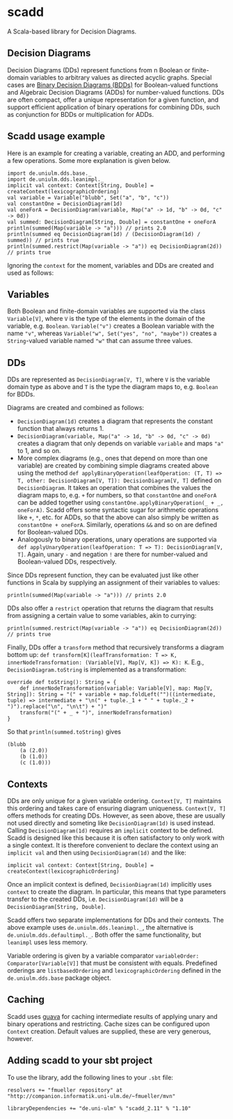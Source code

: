 scadd
=====

A Scala-based library for Decision Diagrams.

Decision Diagrams
-----------------
Decision Diagrams (DDs) represent functions from n Boolean or finite-domain variables to arbitrary values as directed acyclic graphs. Special cases are [Binary Decision Diagrams (BDDs)](http://en.wikipedia.org/wiki/Binary_decision_diagram) for Boolean-valued functions and Algebraic Decision Diagrams (ADDs) for number-valued functions. DDs are often compact, offer a unique representation for a given function, and support efficient application of binary operations for combining DDs, such as conjunction for BDDs or multiplication for ADDs.

Scadd usage example
-------------------
Here is an example for creating a variable, creating an ADD, and performing a few operations. Some more explanation is given below.

    import de.uniulm.dds.base._
    import de.uniulm.dds.leanimpl._
    implicit val context: Context[String, Double] = createContext(lexicographicOrdering)
    val variable = Variable("blubb", Set("a", "b", "c"))
    val constantOne = DecisionDiagram(1d)
    val oneForA = DecisionDiagram(variable, Map("a" -> 1d, "b" -> 0d, "c" -> 0d))
    val summed: DecisionDiagram[String, Double] = constantOne + oneForA
    println(summed(Map(variable -> "a"))) // prints 2.0
    println(summed eq DecisionDiagram(1d) / (DecisionDiagram(1d) / summed)) // prints true
    println(summed.restrict(Map(variable -> "a")) eq DecisionDiagram(2d)) // prints true
    
Ignoring the `context` for the moment, variables and DDs are created and used as follows:
    
Variables
---------
Both Boolean and finite-domain variables are supported via the class `Variable[V]`, where `V` is the type of the elements in the domain of the variable, e.g. `Boolean`. `Variable("v")` creates a Boolean variable with the name `"v"`, whereas `Variable("w", Set("yes", "no", "maybe"))` creates a `String`-valued variable named `"w"` that can assume three values.

DDs
---
DDs are represented as `DecisionDiagram[V, T]`, where `V` is the variable domain type as above and `T` is the type the diagram maps to, e.g. `Boolean` for BDDs.

Diagrams are created and combined as follows:
* `DecisionDiagram(1d)` creates a diagram that represents the constant function that always returns 1.
* `DecisionDiagram(variable, Map("a" -> 1d, "b" -> 0d, "c" -> 0d)` creates a diagram that only depends on variable `variable` and maps `"a"` to 1, and so on.
* More complex diagrams (e.g., ones that depend on more than one variable) are created by combining simple diagrams created above using the method `def applyBinaryOperation(leafOperation: (T, T) => T, other: DecisionDiagram[V, T]): DecisionDiagram[V, T]` defined on `DecisionDiagram`. It takes an operation that combines the values the diagram maps to, e.g. `+` for numbers, so that `constantOne` and `oneForA` can be added together using `constantOne.applyBinaryOperation(_ + _, oneForA)`. Scadd offers some syntactic sugar for arithmetic operations like `+`, `*`, etc. for ADDs, so that the above can also simply be written as `constantOne + oneForA`. Similarly, operations `&&` and so on are defined for Boolean-valued DDs.
* Analogously to binary operations, unary operations are supported via `def applyUnaryOperation(leafOperation: T => T): DecisionDiagram[V, T]`. Again, unary `-` and negation `!` are there for number-valued and Boolean-valued DDs, respectively.

Since DDs represent function, they can be evaluated just like other functions in Scala by supplying an assignment of their variables to values:

    println(summed(Map(variable -> "a"))) // prints 2.0
    
DDs also offer a `restrict` operation that returns the diagram that results from assigning a certain value to some variables, akin to currying:

    println(summed.restrict(Map(variable -> "a")) eq DecisionDiagram(2d)) // prints true
    
Finally, DDs offer a `transform` method that recursively transforms a diagram bottom up: `def transform[K](leafTransformation: T => K, innerNodeTransformation: (Variable[V], Map[V, K]) => K): K`. E.g., `DecisionDiagram.toString` is implemented as a transformation:

    override def toString(): String = {
        def innerNodeTransformation(variable: Variable[V], map: Map[V, String]): String = "(" + variable + map.foldLeft("")((intermediate, tuple) => intermediate + "\n(" + tuple._1 + " " + tuple._2 + ")").replace("\n", "\n\t") + ")"
        transform("(" + _ + ")", innerNodeTransformation)
    }
    
So that `println(summed.toString)` gives

    (blubb
    	(a (2.0))
    	(b (1.0))
    	(c (1.0)))


Contexts
--------
DDs are only unique for a given variable ordering. `Context[V, T]` maintains this ordering and takes care of ensuring diagram uniqueness. `Context[V, T]` offers methods for creating DDs. However, as seen above, these are usually not used directly and someting like `DecisionDiagram(1d)` is used instead. Calling `DecisionDiagram(1d)` requires an `implicit` context to be defined. Scadd is designed like this because it is often satisfactory to only work with a single context. It is therefore convenient to declare the context using an `implicit val` and then using `DecisionDiagram(1d)` and the like:

    implicit val context: Context[String, Double] = createContext(lexicographicOrdering)
    
Once an implicit context is defined, `DecisionDiagram(1d)` implicitly uses `context` to create the diagram. In particular, this means that type parameters transfer to the created DDs, i.e. `DecisionDiagram(1d)` will be a `DecisionDiagram[String, Double]`.
    
Scadd offers two separate implementations for DDs and their contexts. The above example uses `de.uniulm.dds.leanimpl._`, the alternative is `de.uniulm.dds.defaultimpl._`. Both offer the same functionality, but `leanimpl` uses less memory.

Variable ordering is given by a variable comparator `variableOrder: Comparator[Variable[V]]` that must be consistent with equals. Predefined orderings are `listbasedOrdering` and `lexicographicOrdering` defined in the `de.uniulm.dds.base` package object.

Caching
-------
Scadd uses [guava](https://code.google.com/p/guava-libraries/) for caching intermediate results of applying unary and binary operations and restricting. Cache sizes can be configured upon `Context` creation. Default values are supplied, these are very generous, however.

Adding scadd to your sbt project
--------------------------------
To use the library, add the following lines to your `.sbt` file:

    resolvers += "fmueller repository" at "http://companion.informatik.uni-ulm.de/~fmueller/mvn"
    
    libraryDependencies += "de.uni-ulm" % "scadd_2.11" % "1.10"

